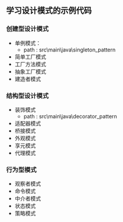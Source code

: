 ## 学习设计模式的示例代码
### 创建型设计模式
- 单例模式：
    - path : src\main\java\singleton_pattern
- 简单工厂模式
- 工厂方法模式
- 抽象工厂模式
- 建造者模式
### 结构型设计模式
- 装饰模式
    - path : src\main\java\decorator_pattern
- 适配器模式
- 桥接模式
- 外观模式
- 享元模式
- 代理模式
### 行为型模式
- 观察者模式
- 命令模式
- 中介者模式
- 状态模式
- 策略模式

